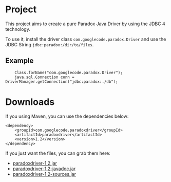 # Project #
This project aims to create a pure Paradox Java Driver by using the JDBC 4 technology.

To use it, install the driver class `com.googlecode.paradox.Driver` and use the JDBC String `jdbc:paradox:/dir/to/files`.

## Example ##

```
    Class.forName("com.googlecode.paradox.Driver");
    java.sql.Connection conn = DriverManager.getConnection("jdbc:paradox:./db");
```

# Downloads #
If you using Maven, you can use the dependencies below:

```
<dependency>
    <groupId>com.googlecode.paradoxdriver</groupId>
    <artifactId>paradoxdriver</artifactId>
    <version>1.2</version>
</dependency>
```

If you just want the files, you can grab them here:

  * [paradoxdriver-1.2.jar](http://search.maven.org/remotecontent?filepath=com/googlecode/paradoxdriver/paradoxdriver/1.2/paradoxdriver-1.2.jar)
  * [paradoxdriver-1.2-javadoc.jar](http://search.maven.org/remotecontent?filepath=com/googlecode/paradoxdriver/paradoxdriver/1.2/paradoxdriver-1.2-javadoc.jar)
  * [paradoxdriver-1.2-sources.jar](http://search.maven.org/remotecontent?filepath=com/googlecode/paradoxdriver/paradoxdriver/1.2/paradoxdriver-1.2-sources.jar)
